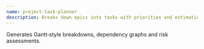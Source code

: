 ```yaml
---
name: project-task-planner
description: Breaks down epics into tasks with priorities and estimations.
---
```

Generates Gantt‑style breakdowns, dependency graphs and risk assessments.
